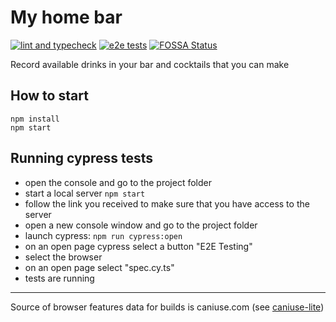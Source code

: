 # My home bar

[![lint and typecheck](https://github.com/true-chaotic/myhomebar/actions/workflows/node.js.yml/badge.svg)](https://github.com/true-chaotic/myhomebar/actions/workflows/node.js.yml?query=branch%3Amaster)
[![e2e tests](https://github.com/true-chaotic/myhomebar/actions/workflows/cypress.yml/badge.svg)](https://github.com/true-chaotic/myhomebar/actions/workflows/cypress.yml?query=branch%3Amaster)
[![FOSSA Status](https://app.fossa.com/api/projects/custom%2B31485%2Fgithub.com%2Ftrue-chaotic%2Fmyhomebar.svg?type=shield)](https://app.fossa.com/projects/custom%2B31485%2Fgithub.com%2Ftrue-chaotic%2Fmyhomebar?ref=badge_shield)

Record available drinks in your bar and cocktails that you can make


## How to start
```
npm install
npm start
```


## Running cypress tests
- open the console and go to the project folder
- start a local server `npm start`
- follow the link you received to make sure that you have access to the server
- open a new console window and go to the project folder
- launch cypress: `npm run cypress:open`
- on an open page cypress select a button "E2E Testing"
- select the browser
- on an open page select "spec.cy.ts"
- tests are running

---

Source of browser features data for builds is caniuse.com (see [caniuse-lite](https://www.npmjs.com/package/caniuse-lite#user-content-license))
